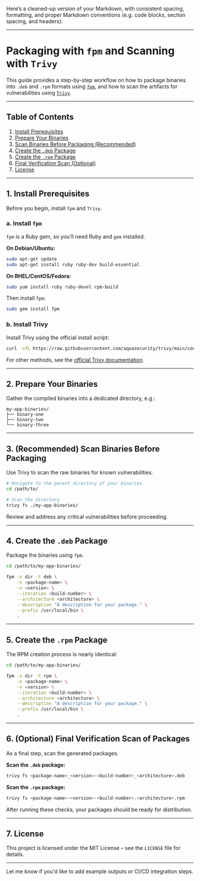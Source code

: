 Here’s a cleaned-up version of your Markdown, with consistent spacing, formatting, and proper Markdown conventions (e.g. code blocks, section spacing, and headers):

---

# Packaging with `fpm` and Scanning with `Trivy`

This guide provides a step-by-step workflow on how to package binaries into `.deb` and `.rpm` formats using [`fpm`](https://fpm.readthedocs.io/), and how to scan the artifacts for vulnerabilities using [`Trivy`](https://aquasecurity.github.io/trivy/).

---

## Table of Contents

1. [Install Prerequisites](#1-install-prerequisites)
2. [Prepare Your Binaries](#2-prepare-your-binaries)
3. [Scan Binaries Before Packaging (Recommended)](#3-recommended-scan-binaries-before-packaging)
4. [Create the `.deb` Package](#4-create-the-deb-package)
5. [Create the `.rpm` Package](#5-create-the-rpm-package)
6. [Final Verification Scan (Optional)](#6-optional-final-verification-scan-of-packages)
7. [License](#7-license)

---

## 1. Install Prerequisites

Before you begin, install `fpm` and `Trivy`.

### a. Install `fpm`

`fpm` is a Ruby gem, so you'll need Ruby and `gem` installed.

**On Debian/Ubuntu:**

```bash
sudo apt-get update
sudo apt-get install ruby ruby-dev build-essential
```

**On RHEL/CentOS/Fedora:**

```bash
sudo yum install ruby ruby-devel rpm-build
```

Then install `fpm`:

```bash
sudo gem install fpm
```

### b. Install Trivy

Install Trivy using the official install script:

```bash
curl -sfL https://raw.githubusercontent.com/aquasecurity/trivy/main/contrib/install.sh | sh -s -- -b /usr/local/bin
```

For other methods, see the [official Trivy documentation](https://aquasecurity.github.io/trivy/).

---

## 2. Prepare Your Binaries

Gather the compiled binaries into a dedicated directory, e.g.:

```
my-app-binaries/
├── binary-one
├── binary-two
└── binary-three
```

---

## 3. (Recommended) Scan Binaries Before Packaging

Use Trivy to scan the raw binaries for known vulnerabilities.

```bash
# Navigate to the parent directory of your binaries
cd /path/to/

# Scan the directory
trivy fs ./my-app-binaries/
```

Review and address any critical vulnerabilities before proceeding.

---

## 4. Create the `.deb` Package

Package the binaries using `fpm`.

```bash
cd /path/to/my-app-binaries/

fpm -s dir -t deb \
    -n <package-name> \
    -v <version> \
    --iteration <build-number> \
    --architecture <architecture> \
    --description "A description for your package." \
    --prefix /usr/local/bin \
    .
```

---

## 5. Create the `.rpm` Package

The RPM creation process is nearly identical:

```bash
cd /path/to/my-app-binaries/

fpm -s dir -t rpm \
    -n <package-name> \
    -v <version> \
    --iteration <build-number> \
    --architecture <architecture> \
    --description "A description for your package." \
    --prefix /usr/local/bin \
    .
```

---

## 6. (Optional) Final Verification Scan of Packages

As a final step, scan the generated packages.

**Scan the `.deb` package:**

```bash
trivy fs <package-name>_<version>-<build-number>_<architecture>.deb
```

**Scan the `.rpm` package:**

```bash
trivy fs <package-name>-<version>-<build-number>.<architecture>.rpm
```

After running these checks, your packages should be ready for distribution.

---

## 7. License

This project is licensed under the MIT License – see the `LICENSE` file for details.

---

Let me know if you'd like to add example outputs or CI/CD integration steps.
